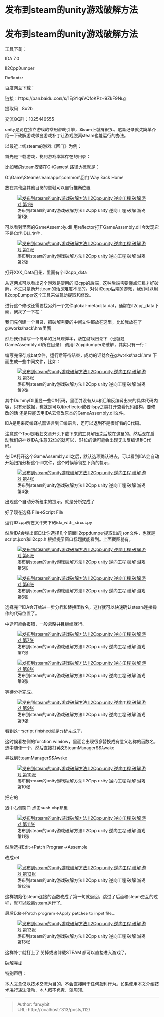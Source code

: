 # 发布到steam的unity游戏破解方法

<div class="header"><h1 class="single-title animate__animated animate__pulse animate__faster">发布到steam的unity游戏破解方法</h1></div>

<div class="content" id="content"><p>工具下载：</p><p>IDA 7.0</p><p>Il2CppDumper</p><p>Reflector</p><p>百度网盘下载：</p><p>链接：https://pan.baidu.com/s/1EpYlq6VQfoKPzH9ZkF9Nug&nbsp;</p><p>提取码：8u2b&nbsp;</p><p>交流QQ群：1025446555</p><p>unity是现在独立游戏的常用游戏引擎，Steam上就有很多。这篇记录就先简单介绍一下破解游戏做出游戏补丁让游戏脱离steam也能运行的办法。</p><p>以最近上线steam的游戏《回门》为例：</p><p>首先是下载游戏，找到游戏本体存在的目录：</p><p>比如我的steam安装在G:\Games\ 路径大概就是：</p><p>G:\Game\Steam\steamapps\common\回门 Way Back Home</p><p>放在其他盘其他目录的童鞋可以自行推断位置</p><p></p><figure><a class="lightgallery" href="https://www.fancybit.top/zb_users/upload/2021/02/202102081612769455458962.png" data-thumbnail="https://www.fancybit.top/zb_users/upload/2021/02/202102081612769455458962.png" data-sub-html="<h2>发布到steam的unity游戏破解方法  Il2Cpp unity 逆向工程 破解 游戏 第1张</h2><p>发布到steam的unity游戏破解方法  Il2Cpp unity 逆向工程 破解 游戏 第1张</p>"><img class="lazyload" src="/svg/loading.min.svg" data-src="https://www.fancybit.top/zb_users/upload/2021/02/202102081612769455458962.png" data-srcset="https://www.fancybit.top/zb_users/upload/2021/02/202102081612769455458962.png, https://www.fancybit.top/zb_users/upload/2021/02/202102081612769455458962.png 1.5x, https://www.fancybit.top/zb_users/upload/2021/02/202102081612769455458962.png 2x" data-sizes="auto" alt="发布到steam的unity游戏破解方法  Il2Cpp unity 逆向工程 破解 游戏 第1张" title="发布到steam的unity游戏破解方法  Il2Cpp unity 逆向工程 破解 游戏 第1张"></a><figcaption class="image-caption">发布到steam的unity游戏破解方法 Il2Cpp unity 逆向工程 破解 游戏 第1张</figcaption></figure><p></p><p>可以看到里面的GameAssembly.dll 用reflector打开GameAssembly.dll 会发现它不是C#的DLL文件，</p><p></p><figure><a class="lightgallery" href="https://www.fancybit.top/zb_users/upload/2021/02/202102081612769771842696.png" data-thumbnail="https://www.fancybit.top/zb_users/upload/2021/02/202102081612769771842696.png" data-sub-html="<h2>发布到steam的unity游戏破解方法  Il2Cpp unity 逆向工程 破解 游戏 第2张</h2><p>发布到steam的unity游戏破解方法  Il2Cpp unity 逆向工程 破解 游戏 第2张</p>"><img class="lazyload" src="/svg/loading.min.svg" data-src="https://www.fancybit.top/zb_users/upload/2021/02/202102081612769771842696.png" data-srcset="https://www.fancybit.top/zb_users/upload/2021/02/202102081612769771842696.png, https://www.fancybit.top/zb_users/upload/2021/02/202102081612769771842696.png 1.5x, https://www.fancybit.top/zb_users/upload/2021/02/202102081612769771842696.png 2x" data-sizes="auto" alt="发布到steam的unity游戏破解方法  Il2Cpp unity 逆向工程 破解 游戏 第2张" title="发布到steam的unity游戏破解方法  Il2Cpp unity 逆向工程 破解 游戏 第2张"></a><figcaption class="image-caption">发布到steam的unity游戏破解方法 Il2Cpp unity 逆向工程 破解 游戏 第2张</figcaption></figure><p></p><p>打开XXX_Data目录，里面有个il2cpp_data</p><p>从这两点可以看出这个游戏是使用的Il2cpp的后端，这种后端需要懂点汇编才好破解，不过只是断开steam的话是难度不高的。对付il2cpp后端的游戏，我们可以用Il2cppDumper这个工具来做辅助提取和修改。</p><p>进行这个修改还需要找另外一个文件global-metadata.dat，通常在il2cpp_data下面，我找了一下在：</p><!-- raw HTML omitted --><p>我们先创建一个目录，把破解需要的中间文件都放在这里，比如我放在了g:\works\hack\hm\里面</p><p>然后我们编写一个简单的批处理脚本，<!-- raw HTML omitted -->放在游戏目录下（也就是GameAssembly.dll所在目录）<!-- raw HTML omitted --> 调用il2cppdumper来破解，其实只有一行：</p><!-- raw HTML omitted --><p>编写完保存成bat文件，运行后等待结束，成功的话就会在g:\works\hack\hm\ 下面生成一些中间文件，比如：</p><p></p><figure><a class="lightgallery" href="https://www.fancybit.top/zb_users/upload/2021/02/202102081612770254767280.png" data-thumbnail="https://www.fancybit.top/zb_users/upload/2021/02/202102081612770254767280.png" data-sub-html="<h2>发布到steam的unity游戏破解方法  Il2Cpp unity 逆向工程 破解 游戏 第3张</h2><p>发布到steam的unity游戏破解方法  Il2Cpp unity 逆向工程 破解 游戏 第3张</p>"><img class="lazyload" src="/svg/loading.min.svg" data-src="https://www.fancybit.top/zb_users/upload/2021/02/202102081612770254767280.png" data-srcset="https://www.fancybit.top/zb_users/upload/2021/02/202102081612770254767280.png, https://www.fancybit.top/zb_users/upload/2021/02/202102081612770254767280.png 1.5x, https://www.fancybit.top/zb_users/upload/2021/02/202102081612770254767280.png 2x" data-sizes="auto" alt="发布到steam的unity游戏破解方法  Il2Cpp unity 逆向工程 破解 游戏 第3张" title="发布到steam的unity游戏破解方法  Il2Cpp unity 逆向工程 破解 游戏 第3张"></a><figcaption class="image-caption">发布到steam的unity游戏破解方法 Il2Cpp unity 逆向工程 破解 游戏 第3张</figcaption></figure><p></p><p>其中DummyDll里是一些C#代码，里面并没有从c和汇编反编译出来的具体代码内容，只有元数据，也就是可以用reflector或者ilspy之类打开查看代码结构。要修改的话 还是只能去用IDA去修改原本的GameAssembly.dll文件。</p><p>IDA是用来反编译机器语言到汇编语言，还可以返到不是很好看的C代码。</p><p>注意这个Tool是我把文章开头下载下来的工具解压之后放在这里的。然后现在启动我们的神器IDA,注意32位的就可以，64位的话可能会出现无法反编译到C代码。</p><p>在IDA打开这个GameAssembly.dll之后，默认选项确认进去，可以看到IDA会自动开始扫描分析这个dll文件，这个时候等待左下角的提示，</p><p></p><figure><a class="lightgallery" href="https://www.fancybit.top/zb_users/upload/2021/02/202102081612773227344163.png" data-thumbnail="https://www.fancybit.top/zb_users/upload/2021/02/202102081612773227344163.png" data-sub-html="<h2>发布到steam的unity游戏破解方法  Il2Cpp unity 逆向工程 破解 游戏 第4张</h2><p>发布到steam的unity游戏破解方法  Il2Cpp unity 逆向工程 破解 游戏 第4张</p>"><img class="lazyload" src="/svg/loading.min.svg" data-src="https://www.fancybit.top/zb_users/upload/2021/02/202102081612773227344163.png" data-srcset="https://www.fancybit.top/zb_users/upload/2021/02/202102081612773227344163.png, https://www.fancybit.top/zb_users/upload/2021/02/202102081612773227344163.png 1.5x, https://www.fancybit.top/zb_users/upload/2021/02/202102081612773227344163.png 2x" data-sizes="auto" alt="发布到steam的unity游戏破解方法  Il2Cpp unity 逆向工程 破解 游戏 第4张" title="发布到steam的unity游戏破解方法  Il2Cpp unity 逆向工程 破解 游戏 第4张"></a><figcaption class="image-caption">发布到steam的unity游戏破解方法 Il2Cpp unity 逆向工程 破解 游戏 第4张</figcaption></figure><p></p><p>出现这个自动分析结束的提示，就是分析完成了</p><p>好了现在选择 File-》Script File</p><p>运行Il2cpp所在文件夹下的ida_with_struct.py&nbsp;</p><p>然后IDA会弹出窗口让你选择几个前面il2cppdumper提取出的json文件，也就是script.json和il2cpp.h 根据提示窗口标题就能看到。上面截图就有。</p><p></p><figure><a class="lightgallery" href="https://www.fancybit.top/zb_users/upload/2021/02/202102081612773358113420.png" data-thumbnail="https://www.fancybit.top/zb_users/upload/2021/02/202102081612773358113420.png" data-sub-html="<h2>发布到steam的unity游戏破解方法  Il2Cpp unity 逆向工程 破解 游戏 第5张</h2><p>发布到steam的unity游戏破解方法  Il2Cpp unity 逆向工程 破解 游戏 第5张</p>"><img class="lazyload" src="/svg/loading.min.svg" data-src="https://www.fancybit.top/zb_users/upload/2021/02/202102081612773358113420.png" data-srcset="https://www.fancybit.top/zb_users/upload/2021/02/202102081612773358113420.png, https://www.fancybit.top/zb_users/upload/2021/02/202102081612773358113420.png 1.5x, https://www.fancybit.top/zb_users/upload/2021/02/202102081612773358113420.png 2x" data-sizes="auto" alt="发布到steam的unity游戏破解方法  Il2Cpp unity 逆向工程 破解 游戏 第5张" title="发布到steam的unity游戏破解方法  Il2Cpp unity 逆向工程 破解 游戏 第5张"></a><figcaption class="image-caption">发布到steam的unity游戏破解方法 Il2Cpp unity 逆向工程 破解 游戏 第5张</figcaption></figure><p></p><p></p><figure><a class="lightgallery" href="https://www.fancybit.top/zb_users/upload/2021/02/202102081612773390409333.png" data-thumbnail="https://www.fancybit.top/zb_users/upload/2021/02/202102081612773390409333.png" data-sub-html="<h2>发布到steam的unity游戏破解方法  Il2Cpp unity 逆向工程 破解 游戏 第6张</h2><p>发布到steam的unity游戏破解方法  Il2Cpp unity 逆向工程 破解 游戏 第6张</p>"><img class="lazyload" src="/svg/loading.min.svg" data-src="https://www.fancybit.top/zb_users/upload/2021/02/202102081612773390409333.png" data-srcset="https://www.fancybit.top/zb_users/upload/2021/02/202102081612773390409333.png, https://www.fancybit.top/zb_users/upload/2021/02/202102081612773390409333.png 1.5x, https://www.fancybit.top/zb_users/upload/2021/02/202102081612773390409333.png 2x" data-sizes="auto" alt="发布到steam的unity游戏破解方法  Il2Cpp unity 逆向工程 破解 游戏 第6张" title="发布到steam的unity游戏破解方法  Il2Cpp unity 逆向工程 破解 游戏 第6张"></a><figcaption class="image-caption">发布到steam的unity游戏破解方法 Il2Cpp unity 逆向工程 破解 游戏 第6张</figcaption></figure><p></p><p>选择完毕IDA会开始进一步分析和替换函数名，这样就可以快速确认steam连接操作的代码位置了。</p><p>中途可能会报错，一般忽略并且继续就行。</p><p></p><figure><a class="lightgallery" href="https://www.fancybit.top/zb_users/upload/2021/02/202102081612773435461694.png" data-thumbnail="https://www.fancybit.top/zb_users/upload/2021/02/202102081612773435461694.png" data-sub-html="<h2>发布到steam的unity游戏破解方法  Il2Cpp unity 逆向工程 破解 游戏 第7张</h2><p>发布到steam的unity游戏破解方法  Il2Cpp unity 逆向工程 破解 游戏 第7张</p>"><img class="lazyload" src="/svg/loading.min.svg" data-src="https://www.fancybit.top/zb_users/upload/2021/02/202102081612773435461694.png" data-srcset="https://www.fancybit.top/zb_users/upload/2021/02/202102081612773435461694.png, https://www.fancybit.top/zb_users/upload/2021/02/202102081612773435461694.png 1.5x, https://www.fancybit.top/zb_users/upload/2021/02/202102081612773435461694.png 2x" data-sizes="auto" alt="发布到steam的unity游戏破解方法  Il2Cpp unity 逆向工程 破解 游戏 第7张" title="发布到steam的unity游戏破解方法  Il2Cpp unity 逆向工程 破解 游戏 第7张"></a><figcaption class="image-caption">发布到steam的unity游戏破解方法 Il2Cpp unity 逆向工程 破解 游戏 第7张</figcaption></figure><p></p><p></p><figure><a class="lightgallery" href="https://www.fancybit.top/zb_users/upload/2021/02/202102081612773460329700.png" data-thumbnail="https://www.fancybit.top/zb_users/upload/2021/02/202102081612773460329700.png" data-sub-html="<h2>发布到steam的unity游戏破解方法  Il2Cpp unity 逆向工程 破解 游戏 第8张</h2><p>发布到steam的unity游戏破解方法  Il2Cpp unity 逆向工程 破解 游戏 第8张</p>"><img class="lazyload" src="/svg/loading.min.svg" data-src="https://www.fancybit.top/zb_users/upload/2021/02/202102081612773460329700.png" data-srcset="https://www.fancybit.top/zb_users/upload/2021/02/202102081612773460329700.png, https://www.fancybit.top/zb_users/upload/2021/02/202102081612773460329700.png 1.5x, https://www.fancybit.top/zb_users/upload/2021/02/202102081612773460329700.png 2x" data-sizes="auto" alt="发布到steam的unity游戏破解方法  Il2Cpp unity 逆向工程 破解 游戏 第8张" title="发布到steam的unity游戏破解方法  Il2Cpp unity 逆向工程 破解 游戏 第8张"></a><figcaption class="image-caption">发布到steam的unity游戏破解方法 Il2Cpp unity 逆向工程 破解 游戏 第8张</figcaption></figure><p></p><p>等待分析完成。</p><p></p><figure><a class="lightgallery" href="https://www.fancybit.top/zb_users/upload/2021/02/202102081612773878613413.png" data-thumbnail="https://www.fancybit.top/zb_users/upload/2021/02/202102081612773878613413.png" data-sub-html="<h2>发布到steam的unity游戏破解方法  Il2Cpp unity 逆向工程 破解 游戏 第9张</h2><p>发布到steam的unity游戏破解方法  Il2Cpp unity 逆向工程 破解 游戏 第9张</p>"><img class="lazyload" src="/svg/loading.min.svg" data-src="https://www.fancybit.top/zb_users/upload/2021/02/202102081612773878613413.png" data-srcset="https://www.fancybit.top/zb_users/upload/2021/02/202102081612773878613413.png, https://www.fancybit.top/zb_users/upload/2021/02/202102081612773878613413.png 1.5x, https://www.fancybit.top/zb_users/upload/2021/02/202102081612773878613413.png 2x" data-sizes="auto" alt="发布到steam的unity游戏破解方法  Il2Cpp unity 逆向工程 破解 游戏 第9张" title="发布到steam的unity游戏破解方法  Il2Cpp unity 逆向工程 破解 游戏 第9张"></a><figcaption class="image-caption">发布到steam的unity游戏破解方法 Il2Cpp unity 逆向工程 破解 游戏 第9张</figcaption></figure><p></p><p>看到这个script finished就是分析完成了。</p><p>这时候看左侧的function window，里面会出现很多替换成有意义名称的函数名，选中随便一个，然后直接打英文SteamManager$$Awake</p><p>寻找到SteamManager$$Awake</p><figure><a class="lightgallery" href="https://www.fancybit.top/zb_users/upload/2021/02/202102081612774007895413.png" data-thumbnail="https://www.fancybit.top/zb_users/upload/2021/02/202102081612774007895413.png" data-sub-html="<h2>发布到steam的unity游戏破解方法  Il2Cpp unity 逆向工程 破解 游戏 第10张</h2><p>发布到steam的unity游戏破解方法  Il2Cpp unity 逆向工程 破解 游戏 第10张</p>"><img class="lazyload" src="/svg/loading.min.svg" data-src="https://www.fancybit.top/zb_users/upload/2021/02/202102081612774007895413.png" data-srcset="https://www.fancybit.top/zb_users/upload/2021/02/202102081612774007895413.png, https://www.fancybit.top/zb_users/upload/2021/02/202102081612774007895413.png 1.5x, https://www.fancybit.top/zb_users/upload/2021/02/202102081612774007895413.png 2x" data-sizes="auto" alt="发布到steam的unity游戏破解方法  Il2Cpp unity 逆向工程 破解 游戏 第10张" title="发布到steam的unity游戏破解方法  Il2Cpp unity 逆向工程 破解 游戏 第10张"></a><figcaption class="image-caption">发布到steam的unity游戏破解方法 Il2Cpp unity 逆向工程 破解 游戏 第10张</figcaption></figure>把它的<p></p><p>选中右侧窗口 点击push ebp那里</p><p></p><figure><a class="lightgallery" href="https://www.fancybit.top/zb_users/upload/2021/02/202102081612774146206962.png" data-thumbnail="https://www.fancybit.top/zb_users/upload/2021/02/202102081612774146206962.png" data-sub-html="<h2>发布到steam的unity游戏破解方法  Il2Cpp unity 逆向工程 破解 游戏 第11张</h2><p>发布到steam的unity游戏破解方法  Il2Cpp unity 逆向工程 破解 游戏 第11张</p>"><img class="lazyload" src="/svg/loading.min.svg" data-src="https://www.fancybit.top/zb_users/upload/2021/02/202102081612774146206962.png" data-srcset="https://www.fancybit.top/zb_users/upload/2021/02/202102081612774146206962.png, https://www.fancybit.top/zb_users/upload/2021/02/202102081612774146206962.png 1.5x, https://www.fancybit.top/zb_users/upload/2021/02/202102081612774146206962.png 2x" data-sizes="auto" alt="发布到steam的unity游戏破解方法  Il2Cpp unity 逆向工程 破解 游戏 第11张" title="发布到steam的unity游戏破解方法  Il2Cpp unity 逆向工程 破解 游戏 第11张"></a><figcaption class="image-caption">发布到steam的unity游戏破解方法 Il2Cpp unity 逆向工程 破解 游戏 第11张</figcaption></figure><p></p><p>然后选择Edit-&gt;Patch Program-&gt;Assemble</p><p>改成ret</p><p></p><figure><a class="lightgallery" href="https://www.fancybit.top/zb_users/upload/2021/02/202102081612774178582756.png" data-thumbnail="https://www.fancybit.top/zb_users/upload/2021/02/202102081612774178582756.png" data-sub-html="<h2>发布到steam的unity游戏破解方法  Il2Cpp unity 逆向工程 破解 游戏 第12张</h2><p>发布到steam的unity游戏破解方法  Il2Cpp unity 逆向工程 破解 游戏 第12张</p>"><img class="lazyload" src="/svg/loading.min.svg" data-src="https://www.fancybit.top/zb_users/upload/2021/02/202102081612774178582756.png" data-srcset="https://www.fancybit.top/zb_users/upload/2021/02/202102081612774178582756.png, https://www.fancybit.top/zb_users/upload/2021/02/202102081612774178582756.png 1.5x, https://www.fancybit.top/zb_users/upload/2021/02/202102081612774178582756.png 2x" data-sizes="auto" alt="发布到steam的unity游戏破解方法  Il2Cpp unity 逆向工程 破解 游戏 第12张" title="发布到steam的unity游戏破解方法  Il2Cpp unity 逆向工程 破解 游戏 第12张"></a><figcaption class="image-caption">发布到steam的unity游戏破解方法 Il2Cpp unity 逆向工程 破解 游戏 第12张</figcaption></figure><p></p><p>这样初始化steam连接的函数改成了第一句就返回，跳过了后面和steam交互的过程，就可以脱离steam运行了。</p><p>最后Edit-&gt;Patch program-&gt;Apply patches to input file…</p><p></p><figure><a class="lightgallery" href="https://www.fancybit.top/zb_users/upload/2021/02/202102081612774242807778.png" data-thumbnail="https://www.fancybit.top/zb_users/upload/2021/02/202102081612774242807778.png" data-sub-html="<h2>发布到steam的unity游戏破解方法  Il2Cpp unity 逆向工程 破解 游戏 第13张</h2><p>发布到steam的unity游戏破解方法  Il2Cpp unity 逆向工程 破解 游戏 第13张</p>"><img class="lazyload" src="/svg/loading.min.svg" data-src="https://www.fancybit.top/zb_users/upload/2021/02/202102081612774242807778.png" data-srcset="https://www.fancybit.top/zb_users/upload/2021/02/202102081612774242807778.png, https://www.fancybit.top/zb_users/upload/2021/02/202102081612774242807778.png 1.5x, https://www.fancybit.top/zb_users/upload/2021/02/202102081612774242807778.png 2x" data-sizes="auto" alt="发布到steam的unity游戏破解方法  Il2Cpp unity 逆向工程 破解 游戏 第13张" title="发布到steam的unity游戏破解方法  Il2Cpp unity 逆向工程 破解 游戏 第13张"></a><figcaption class="image-caption">发布到steam的unity游戏破解方法 Il2Cpp unity 逆向工程 破解 游戏 第13张</figcaption></figure><p></p><p>这样补丁就打上了 关掉或者卸载STEAM 都可以直接进入游戏了。</p><p>破解完成</p><p>特别声明：</p><p>本人文章仅以技术交流为目的，不会直接用于任何盈利行为。如果使用本文介绍技术进行违法活动，本人概不负责，望周知。</p><!-- raw HTML omitted --></div>



---

> Author: fancybit  
> URL: http://localhost:1313/posts/112/  

